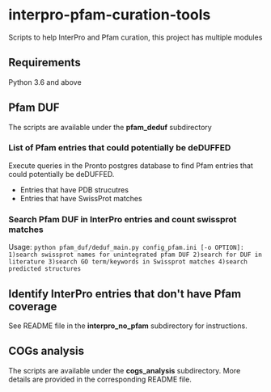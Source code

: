 # interpro-pfam-curation-tools
Scripts to help InterPro and Pfam curation, this project has multiple modules

## Requirements
Python 3.6 and above

## Pfam DUF
The scripts are available under the **pfam_deduf** subdirectory

### List of Pfam entries that could potentially be deDUFFED
Execute queries in the Pronto postgres database to find Pfam entries that could potentially be deDUFFED.
- Entries that have PDB strucutres
- Entries that have SwissProt matches

### Search Pfam DUF in InterPro entries and count swissprot matches
Usage: `python pfam_duf/deduf_main.py config_pfam.ini [-o OPTION]: 1)search swissprot names for unintegrated pfam DUF 2)search for DUF in literature 3)search GO term/keywords in Swissprot matches 4)search predicted structures`

## Identify InterPro entries that don't have Pfam coverage
See README file in the **interpro_no_pfam** subdirectory for instructions.

## COGs analysis
The scripts are available under the **cogs_analysis** subdirectory. 
More details are provided in the corresponding README file.